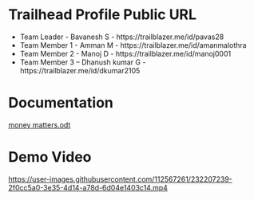 # Trailhead Profile Public URL
 
   <ul>
      <li>Team Leader   - Bavanesh S      - https://trailblazer.me/id/pavas28</li>
      <li>Team Member 1 - Amman M         - https://trailblazer.me/id/amanmalothra</li>
      <li>Team Member 2 - Manoj D         - https://trailblazer.me/id/manoj0001</li>
      <li>Team Member 3 – Dhanush kumar G - https://trailblazer.me/id/dkumar2105</li>
  </ul>
  
# Documentation

[money matters.odt](https://github.com/dhanushkumar-dk/Money-Matters/files/11238747/money.matters.odt)


# Demo Video


https://user-images.githubusercontent.com/112567261/232207239-2f0cc5a0-3e35-4d14-a78d-6d04e1403c14.mp4

